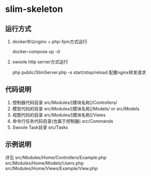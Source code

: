 # slim-skeleton

## 运行方式
1. docker中以nginx + php-fpm方式运行

    docker-compose up -d   

2. swoole http server方式运行
   
    php public/SlimServer.php -s start/stop/reload
    配置nginx转发请求

## 代码说明
1. 控制器代码目录  src/Modules/[模块名称]/Controllers/
2. 模型代码的目录  src/Modules/[模块名称]/Models/ or src/Models
3. 视图代码的目录  src/Modules/[模块名称]/Views
4. 命令行任务代码目录(也属于控制器)  src/Commands
5. Swoole Task目录 src/Tasks

## 示例说明
详见 src/Modules/Home/Controllers/Example.php
     src/Modules/Home/Models/Users.php
     src/Modules/Home/Views/Example/View.php